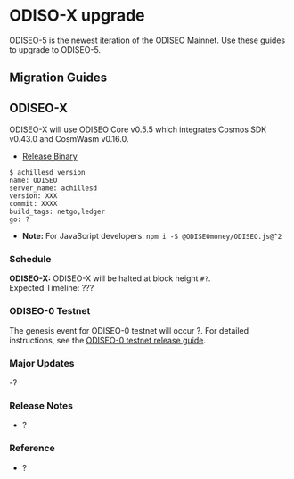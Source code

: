 # ODISO-X upgrade

ODISEO-5 is the newest iteration of the ODISEO Mainnet. Use these guides to upgrade to ODISEO-5.

## Migration Guides

## ODISEO-X

ODISEO-X will use ODISEO Core v0.5.5 which integrates Cosmos SDK v0.43.0 and CosmWasm v0.16.0.

- [Release Binary](https://github.com/ODISEOmoney/core/releases/tag/XXXX)

```
$ achillesd version
name: ODISEO
server_name: achillesd
version: XXX
commit: XXXX
build_tags: netgo,ledger
go: ?
```

- **Note:** For JavaScript developers: `npm i -S @ODISEOmoney/ODISEO.js@^2`

### Schedule
**ODISEO-X:** ODISEO-X will be halted at block height `#?`.  
Expected Timeline:
???

### ODISEO-0 Testnet

The genesis event for ODISEO-0 testnet will occur ?.
For detailed instructions, see the [ODISEO-0 testnet release guide](https:?).

### Major Updates

-?

### Release Notes

- ?

### Reference

- ?
